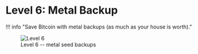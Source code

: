 # Level 6: Metal Backup


!!! info "Save Bitcoin with metal backups (as much as your house is worth)."
    <figure markdown>
    ![Level 6](/images/levels-Level-6.drawio.png)
      <figcaption>Level 6 -- metal seed backups</figcaption>
    </figure>

